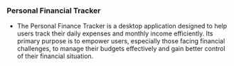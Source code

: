 ### Personal Financial Tracker
- The Personal Finance Tracker is a desktop application designed to help users track their daily expenses and monthly income efficiently. Its primary purpose is to empower users, especially those facing financial challenges, to manage their budgets effectively and gain better control of their financial situation.
